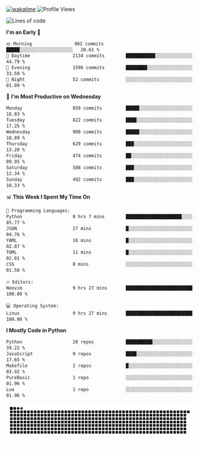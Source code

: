 [![wakatime](https://wakatime.com/badge/user/b920b284-3cde-4cd4-b72e-f7f22d050b16.svg)](https://wakatime.com/@b920b284-3cde-4cd4-b72e-f7f22d050b16)
![Profile Views](http://img.shields.io/badge/Profile%20Views-4586-blue)
<!--START_SECTION:waka-->
![Lines of code](https://img.shields.io/badge/From%20Hello%20World%20I%27ve%20Written-6.4%20million%20lines%20of%20code-blue)

**I'm an Early 🐤** 

```text
🌞 Morning                982 commits         █████░░░░░░░░░░░░░░░░░░░░   20.61 % 
🌆 Daytime                2134 commits        ███████████░░░░░░░░░░░░░░   44.79 % 
🌃 Evening                1596 commits        ████████░░░░░░░░░░░░░░░░░   33.50 % 
🌙 Night                  52 commits          ░░░░░░░░░░░░░░░░░░░░░░░░░   01.09 % 
```
📅 **I'm Most Productive on Wednesday** 

```text
Monday                   859 commits         █████░░░░░░░░░░░░░░░░░░░░   18.03 % 
Tuesday                  822 commits         ████░░░░░░░░░░░░░░░░░░░░░   17.25 % 
Wednesday                900 commits         █████░░░░░░░░░░░░░░░░░░░░   18.89 % 
Thursday                 629 commits         ███░░░░░░░░░░░░░░░░░░░░░░   13.20 % 
Friday                   474 commits         ██░░░░░░░░░░░░░░░░░░░░░░░   09.95 % 
Saturday                 588 commits         ███░░░░░░░░░░░░░░░░░░░░░░   12.34 % 
Sunday                   492 commits         ███░░░░░░░░░░░░░░░░░░░░░░   10.33 % 
```


📊 **This Week I Spent My Time On** 

```text
💬 Programming Languages: 
Python                   8 hrs 7 mins        █████████████████████░░░░   85.77 % 
JSON                     27 mins             █░░░░░░░░░░░░░░░░░░░░░░░░   04.76 % 
YAML                     16 mins             █░░░░░░░░░░░░░░░░░░░░░░░░   02.87 % 
TOML                     11 mins             █░░░░░░░░░░░░░░░░░░░░░░░░   02.01 % 
CSS                      8 mins              ░░░░░░░░░░░░░░░░░░░░░░░░░   01.50 % 

🔥 Editors: 
Neovim                   9 hrs 27 mins       █████████████████████████   100.00 % 

💻 Operating System: 
Linux                    9 hrs 27 mins       █████████████████████████   100.00 % 
```

**I Mostly Code in Python** 

```text
Python                   20 repos            ██████████░░░░░░░░░░░░░░░   39.22 % 
JavaScript               9 repos             ████░░░░░░░░░░░░░░░░░░░░░   17.65 % 
Makefile                 2 repos             █░░░░░░░░░░░░░░░░░░░░░░░░   03.92 % 
PureBasic                1 repo              ░░░░░░░░░░░░░░░░░░░░░░░░░   01.96 % 
Lua                      1 repo              ░░░░░░░░░░░░░░░░░░░░░░░░░   01.96 % 
```




<!--END_SECTION:waka-->
![Snake animation](https://raw.githubusercontent.com/timmypidashev/timmypidashev/main/commits.svg)
